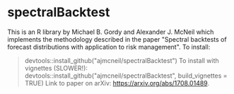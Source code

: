 # spectralBacktest
This is an R library by Michael B. Gordy and Alexander J. McNeil which implements the methodology described in the paper "Spectral backtests of forecast distributions with application to risk management".
To install:
> devtools::install_github("ajmcneil/spectralBacktest")
To install with vignettes (SLOWER!):
> devtools::install_github("ajmcneil/spectralBacktest", build_vignettes = TRUE)
Link to paper on arXiv: https://arxiv.org/abs/1708.01489.
